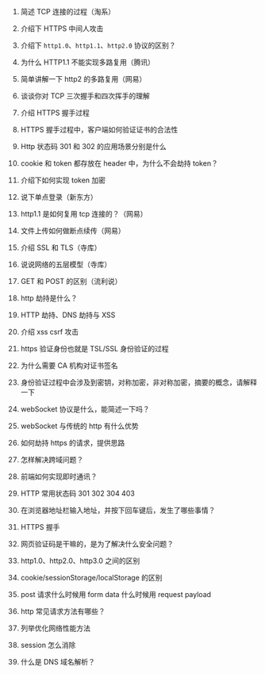 1. 简述 TCP 连接的过程（淘系）

2. 介绍下 HTTPS 中间人攻击

3. 介绍下 `http1.0`、`http1.1`、`http2.0` 协议的区别？

4. 为什么 HTTP1.1 不能实现多路复用（腾讯）

5. 简单讲解一下 http2 的多路复用（网易）

6. 谈谈你对 TCP 三次握手和四次挥手的理解

7. 介绍 HTTPS 握手过程

8. HTTPS 握手过程中，客户端如何验证证书的合法性

9. Http 状态码 301 和 302 的应用场景分别是什么

10. cookie 和 token 都存放在 header 中，为什么不会劫持 token？

11. 介绍下如何实现 token 加密

12. 说下单点登录（新东方）

13. http1.1 是如何复用 tcp 连接的？（网易）

14. 文件上传如何做断点续传（网易）

15. 介绍 SSL 和 TLS（寺库）

16. 说说网络的五层模型（寺库）

17. GET 和 POST 的区别（流利说）

18. http 劫持是什么？

19. HTTP 劫持、DNS 劫持与 XSS

20. 介绍 xss csrf 攻击

21. https 验证身份也就是 TSL/SSL 身份验证的过程

22. 为什么需要 CA 机构对证书签名

23. 身份验证过程中会涉及到密钥，对称加密，非对称加密，摘要的概念，请解释一下

24. webSocket 协议是什么，能简述一下吗？

25. webSocket 与传统的 http 有什么优势

26. 如何劫持 https 的请求，提供思路

27. 怎样解决跨域问题？

28. 前端如何实现即时通讯？

29. HTTP 常用状态码 301 302 304 403

30. 在浏览器地址栏输入地址，并按下回车键后，发生了哪些事情？

31. HTTPS 握手

32. 网页验证码是干嘛的，是为了解决什么安全问题？

33. http1.0、http2.0、http3.0 之间的区别

34. cookie/sessionStorage/localStorage 的区别

35. post 请求什么时候用 form data 什么时候用 request payload

36. http 常见请求方法有哪些？

37. 列举优化网络性能方法

38. session 怎么消除

39. 什么是 DNS 域名解析？


